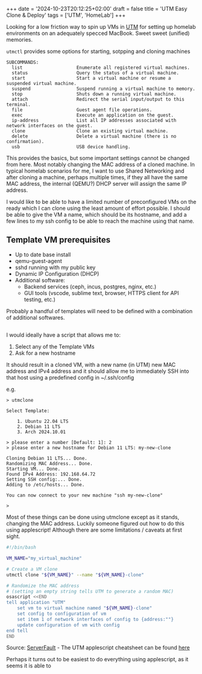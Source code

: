 +++
date = '2024-10-23T20:12:25+02:00'
draft = false
title = 'UTM Easy Clone & Deploy'
tags = ['UTM', 'HomeLab']
+++

Looking for a low friction way to spin up VMs in [UTM](https://mac.getutm.app/) for setting up homelab environments on an adequately specced MacBook. Sweet sweet (unified) memories.

`utmctl` provides some options for starting, sotpping and cloning machines

```
SUBCOMMANDS:
  list                    Enumerate all registered virtual machines.
  status                  Query the status of a virtual machine.
  start                   Start a virtual machine or resume a suspended virtual machine.
  suspend                 Suspend running a virtual machine to memory.
  stop                    Shuts down a running virtual machine.
  attach                  Redirect the serial input/output to this terminal.
  file                    Guest agent file operations.
  exec                    Execute an application on the guest.
  ip-address              List all IP addresses associated with network interfaces on the guest.
  clone                   Clone an existing virtual machine.
  delete                  Delete a virtual machine (there is no confirmation).
  usb                     USB device handling.
```

  This provides the basics, but some important settings cannot be changed from here. Most notably changing the MAC address of a cloned machine. In typical homelab scenarios for me, I want to use Shared Networking and after cloning a machine, perhaps multiple times, if they all have the same MAC address, the internal (QEMU?) DHCP server will assign the same IP address.

  I would like to be able to have a limited number of preconfigured VMs on the ready which I can clone using the least amount of effort possible. I should be able to give the VM a name, which should be its hostname, and add a few lines to my ssh config to be able to reach the machine using that name.

## Template VM prerequisites

- Up to date base install
- qemu-guest-agent
- sshd running with my public key
- Dynamic IP Configuration (DHCP)
- Additional software:
	- Backend services (ceph, incus, postgres, nginx, etc.)
	- GUI tools (vscode, sublime text, browser, HTTPS client for API testing, etc.)

Probably a handful of templates will need to be defined with a combination of additional softwares.

## 

I would ideally have a script that allows me to:

1. Select any of the Template VMs
2. Ask for a new hostname


It should result in a cloned VM, with a new name (in UTM) new MAC address and IPv4 address and it should allow me to immediately SSH into that host using a predefined config in ~/.ssh/config

e.g.

```console
> utmclone

Select Template:

	1. Ubuntu 22.04 LTS
	2. Debian 11 LTS
	3. Arch 2024.10.01

> please enter a number [Default: 1]: 2
> please enter a new hostname for Debian 11 LTS: my-new-clone

Cloning Debian 11 LTS... Done.
Randomizing MAC Address... Done.
Starting VM... Done.
Found IPv4 Address: 192.168.64.72
Setting SSH config:... Done.
Adding to /etc/hosts... Done.

You can now connect to your new machine "ssh my-new-clone"

>
```

Most of these things can be done using utmclone except as it stands, changing the MAC address. Luckily someone figured out how to do this using applescript! Although there are some limitations / caveats at first sight.

```bash
#!/bin/bash

VM_NAME="my_virtual_machine"

# Create a VM clone
utmctl clone "${VM_NAME}" --name "${VM_NAME}-clone"

# Randomize the MAC address
# (setting an empty string tells UTM to generate a random MAC) 
osascript <<END
tell application "UTM"
    set vm to virtual machine named "${VM_NAME}-clone"
    set config to configuration of vm
    set item 1 of network interfaces of config to {address:""}
    update configuration of vm with config
end tell
END
```

Source: [ServerFault](https://serverfault.com/a/1162322) - The UTM applescript cheatsheet can be found [here](https://docs.getutm.app/scripting/cheat-sheet/)

Perhaps it turns out to be easiest to do everything using applescript, as it seems it is able to 
